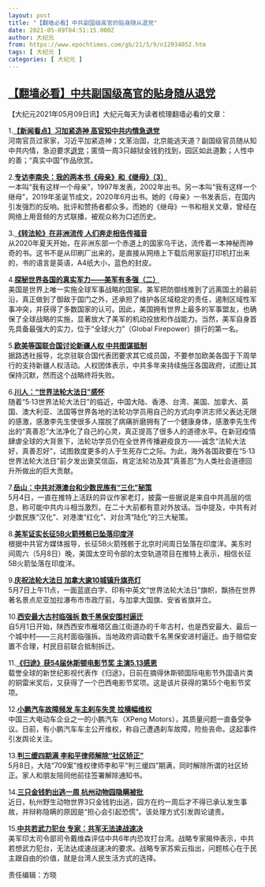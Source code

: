 ```yaml
---
layout: post
title: "【翻墙必看】中共副国级高官的贴身随从退党"
date: 2021-05-09T04:51:15.000Z
author: 大纪元
from: https://www.epochtimes.com/gb/21/5/9/n12934052.htm
tags: [ 大纪元 ]
categories: [ 大纪元 ]
---
```

<!--1620535875000-->
[【翻墙必看】中共副国级高官的贴身随从退党](https://www.epochtimes.com/gb/21/5/9/n12934052.htm)
------

<div>
<p>【大纪元2021年05月09日讯】大纪元每天为读者梳理翻墙必看的文章：</p><p>1.<b><a href="http://www.epochtimes.com/gb/21/5/8/n12933638.htm" target="_blank" rel="noopener noreferrer">【新闻看点】习加紧造神 高官知中共内情急退党</a></b><br />河南官员过家家，习近平加紧造神；文革治国，北京能逃天道？副国级官员随从知中共内情，急迫要求<a href="https://www.epochtimes.com/gb/tag/%E9%80%80%E5%85%9A.html">退党</a>；匿情一周3只越狱金钱豹找到，园区如此道歉；人性中的善；“真实中国”作品欣赏。</p><p>2.<b><a href="http://www.epochtimes.com/gb/21/5/7/n12932139.htm" target="_blank" rel="noopener noreferrer">专访李南央：我的两本书《母亲》和《继母》（3）</a></b><br />一本叫“我有这样一个母亲”，1997年发表，2002年出书。另一本叫“我有这样一个继母”，2019年圣诞节成文，2020年6月出书。她的《母亲》一书发表后，在国内引发强烈的反响。批评和赞扬者都众多。而她的《继母》一书和相关文章，曾经在网络上用音频的方式联播，被观众称为口述历史。</p><p>3.<b><a href="http://www.epochtimes.com/gb/21/5/8/n12933450.htm" target="_blank" rel="noopener noreferrer">《转法轮》在非洲流传 人们奔走相告传福音</a></b><br />从2020年夏天开始，在非洲东部一个赤道上的国家乌干达，流传着一本神秘而神奇的书。这书不是从印刷厂出来的，是直接从网络上下载后用家庭打印机打出来的，书的语言是英语，A4纸大小，蓝色的封皮。</p><p>4.<b><a href="http://www.epochtimes.com/gb/21/5/8/n12933170.htm" target="_blank" rel="noopener noreferrer">探秘世界各国的真实军力——美军有多强（二）</a></b><br />美国是世界上唯一实施全球军事战略的国家。美军把防御线推到了远离国土的最前沿，真正做到了御敌于国门之外，还承担了维护各区域稳定的责任，遏制区域性军事冲突，并获得了多数国家的认可。因此，美国拥有世界上最多的军事盟友，也确保了全球战略的实施，显&#33879;放大了美军的机动投放和作战能力。当然，美军自身首先具备最强大的实力，位于“全球火力”（Global Firepower）排行的第一名。</p><p>5.<b><a href="http://www.epochtimes.com/gb/21/5/8/n12932767.htm" target="_blank" rel="noopener noreferrer">欧美等国联合国讨论新疆人权 中共图谋抵制</a></b><br />据路透社报导，北京驻联合国代表团要求其它成员国，不要参加欧美各国于下周举行的支持新疆人权活动。人权团体表示，中共多年来持续施压各国政府，试图让其保持沉默，然而这个战略终将失败。</p><p>6.<b><a href="http://www.epochtimes.com/gb/21/5/8/n12932771.htm" target="_blank" rel="noopener noreferrer">川人：“世界法轮大法日”感怀</a></b><br />随着“5·13世界法轮大法日”的临近，中国大陆、香港、台湾、美国、加拿大、英国、澳大利亚、法国等世界各地的法轮功学员用自己的方式向李洪志师父表达无限的感激，感激李先生使很多人摆脱了病痛折磨拥有了一个健康身体，感激李先生传出的“真善忍”大法净化了自己的心灵，真正提高了很多人的道德水平。在新冠疫情肆虐全球的大背景下，法轮功学员仍在全世界传播避疫良方——诚念“法轮大法好，真善忍好”，试图救度更多的人于生死存亡之际。为此，海外各国政要在“5·13世界法轮大法日”前夕发出褒奖信函，肯定法轮功及其“真善忍”为人类社会道德回升所做出的巨大贡献。</p><p>7.<b><a href="http://www.epochtimes.com/gb/21/5/8/n12933579.htm" target="_blank" rel="noopener noreferrer">岳山：中共对港澳台和少数民族有“三化”秘策</a></b><br />5月4日，一直在推特上活跃的异议作家老灯，披露一些据说是来自中共高层的信息，称可能中共内斗相当激烈，在二十大前都有意对外放话。当中提及，中共有对少数民族“汉化”、对港澳“红化”、对台湾“陆化”的三大秘策。</p><p>8.<b><a href="http://www.epochtimes.com/gb/21/5/9/n12934003.htm" target="_blank" rel="noopener noreferrer">美军证实长征5B火箭残骸已坠落印度洋</a></b><br />根据中共官方媒体报导，长征5B火箭残骸于北京时间周日坠落在印度洋。美东时间周六（5月8日）晚，美国太空司令部的太空轨道项目在推特上表示，相信长征5B火箭坠落在印度洋。</p><p>9.<b><a href="http://www.epochtimes.com/gb/21/5/8/n12933653.htm" target="_blank" rel="noopener noreferrer">庆祝法轮大法日 加拿大逾10城镇升旗亮灯</a></b><br />5月7日上午11点，一面蓝底白字、印有中英文“世界法轮大法日”旗帜，飘扬在世界著名景点尼亚加拉瀑布市市政厅前，与加拿大国旗、安省省旗并立。</p><p>10.<b><a href="http://www.epochtimes.com/gb/21/5/9/n12933752.htm" target="_blank" rel="noopener noreferrer">西安最大古村临强拆 数千黑保安围村逼迁</a></b><br />自5月1日开始，陕西西安市雁塔区曲江街道办的千年古村，也是西安最大、最后一个城中村——三兆村面临强拆。当地政府调动数千名黑保安进村逼迁。由于赔偿安置不合理，村民目前联合抵制拆迁。</p><p>11.<b><a href="http://www.epochtimes.com/gb/21/5/9/n12933885.htm" target="_blank" rel="noopener noreferrer">《归途》获54届休斯顿电影节奖 主演5.13感恩</a></b><br />载誉全球的新世纪影视代表作《归途》，日前在摘得休斯顿国际电影节外国语片类的铜雷米奖后，又获得了一个巴西电影节奖项。这是该片获得的第55个电影节奖项。</p><p>12.<b><a href="http://www.epochtimes.com/gb/21/5/8/n12933621.htm" target="_blank" rel="noopener noreferrer">小鹏汽车故障频发 车主刹车失灵 拉横幅维权</a></b><br />中国三大电动车企业之一的小鹏汽车（XPeng Motors），其质量问题一直备受争议。日前，有小鹏汽车车主公开维权，称自己遭遇刹车故障，险些丧命。这起事件引发舆论关注。</p><p>13.<b><a href="http://www.epochtimes.com/gb/21/5/8/n12933164.htm" target="_blank" rel="noopener noreferrer">判三缓四期满 李和平律师解除“社区矫正”</a></b><br />5月8日，大陆“709案”维权律师李和平“判三缓四”期满，同时解除所谓的社区矫正。家人和朋友陪同他前往签署解除通知书。</p><p>14.<b><a href="http://www.epochtimes.com/gb/21/5/8/n12933370.htm" target="_blank" rel="noopener noreferrer">三只金钱豹出逃一周 杭州动物园隐瞒被批</a></b><br />近日，杭州野生动物世界3只金钱豹出逃，园方在约一周后才不得已承认发生事故，并辩称隐瞒的原因是“担心会引起恐慌”。该处理方式引发舆论谴责。</p><p>15.<b><a href="http://www.epochtimes.com/gb/21/5/8/n12933383.htm" target="_blank" rel="noopener noreferrer">中共若武力犯台 专家：共军无法速战速决</a></b><br />美军印太司令部司令戴维森评估中共6年内恐攻打台湾。战略专家揭仲表示，中共若想武力犯台，无法达成速战速决的要求。战略专家苏紫云指出，问题核心在于民主跟自由的价值，就是台湾人民生活方式的选择。</p><p>责任编辑：方晓</p>
</div>
